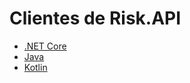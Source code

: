 # Clientes de Risk.API

* [.NET Core](clients/csharp-netcore/README.md)
* [Java](clients/java/README.md)
* [Kotlin](clients/kotlin/README.md)
